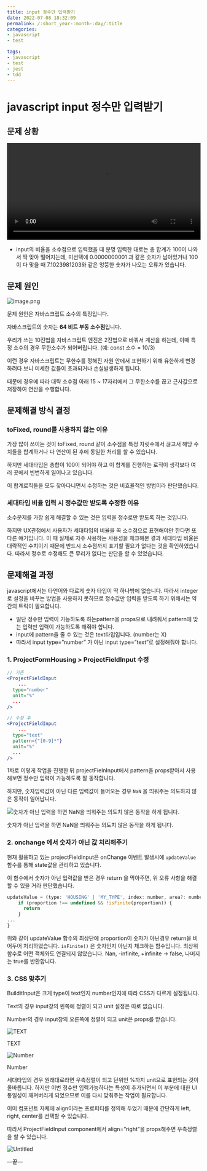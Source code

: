 ```yaml
---
title: input 정수만 입력받기
date: 2022-07-08 18:32:09
permalink: /:short_year-:month-:day/:title
categories:
- javascript
- test

tags:
- javascript
- test
- jest
- tdd
---
```


# javascript input 정수만 입력받기

## 문제 상황

<video src="/assets/data/소수점오류.mp4" width="100%" autoplay controls loop></video>

- input의 비율을 소수점으로 입력했을 때 분명 입력한 대로는 총 합계가 100이 나와서 딱 맞아 떨어지는데, 미선택에 0.0000000001 과 같은 숫자가 남아있거나 100이 다 맞을 때 7.1023981203와 같은 엉뚱한 숫자가 나오는 오류가 있습니다.



## 문제 원인

![image.png](/assets/img/javascriptinput정수만입력받기1.png)

문제 원인은 자바스크립트 소수의 특징입니다.

자바스크립트의 숫자는 ****64 비트 부동 소수점****입니다.

우리가 쓰는 10진법을 자바스크립트 엔진은 2진법으로 바꿔서 계산을 하는데, 이때 특정 소수의 경우 무한소수가 되어버립니다. (예: const 소수 = 10/3)

이런 경우 자바스크립트는 무한수를 정해진 자원 안에서 표현하기 위해 유한하게 변경 하려다 보니 미세한 값들이 초과되거나 손실발생하게 됩니다.

때문에 경우에 따라 대략 소수점 아래 15 ~ 17자리에서 그 무한소수를 끊고 근사값으로 저장하여 연산을 수행합니다.



## 문제해결 방식 결정

### toFixed, round를 사용하지 않는 이유

가장 많이 쓰이는 것이 toFixed, round 같이 소수점을 특정 자릿수에서 끊고서 해당 수치들을 합계하거나 다 연산이 된 후에 동일한 처리를 할 수 있습니다.

하지만 세대타입은 총합이 100이 되어야 하고 이 합계를 진행하는 로직이 생각보다 여러 곳에서 빈번하게 일어나고 있습니다.

이 합계로직들을 모두 찾아다니면서 수정하는 것은 비효율적인 방법이라 판단했습니다.

### 세대타입 비율 입력 시 정수값만 받도록 수정한 이유

소수문제를 가장 쉽게 해결할 수 있는 것은 입력을 정수로만 받도록 하는 것입니다.

하지만 UX관점에서 사용자가 세대타입의 비율을 꼭 소수점으로 표현해야만 한다면 또 다른 얘기입니다. 이 때 실제로 자주 사용하는 사용성을 체크해본 결과 세대타입 비율은 대략적인 수치이기 때문에 반드시 소수점까지 표기할 필요가 없다는 것을 확인하였습니다. 따라서 정수로 수정해도 큰 무리가 없다는 판단을 할 수 있었습니다.



## 문제해결 과정

javascript에서는 타언어와 다르게 숫자 타입이 딱 하나밖에 없습니다. 따라서 integer로 설정을 바꾸는 방법을 사용하지 못하므로 정수값만 입력을 받도록 하기 위해서는 약간의 트릭이 필요합니다.

- 일단 정수만 입력이 가능하도록 하는pattern을 props으로 내려줘서 pattern에 맞는 입력만 입력이 가능하도록 해줘야 합니다.
- input에 pattern을 줄 수 있는 것은 text타입입니다. (number는 X)
- 따라서 input type=”number” 가 아닌 input type=”text”로 설정해줘야 합니다.

### 1. ProjectFormHousing > ProjectFieldInput 수정

```jsx
// 기존
<ProjectFieldInput
	...
  type="number"
  unit="%"
  ...
/>
```

```jsx
// 수정 후
<ProjectFieldInput
	...
  type="text"
  pattern={"[0-9]*"}
  unit="%"
  ...
/>
```

1차로 이렇게 작업을 진행한 뒤 projectFielnInput에서 pattern을 props받아서 사용해보면 정수만 입력이 가능하도록 잘 동작합니다.

하지만, 숫자입력값이 아닌 다른 입력값이 들어오는 경우 `NaN` 을 띄워주는 의도하지 않은 동작이 일어납니다.

![숫자가 아닌 입력을 하면 NaN을 띄워주는 의도치 않은 동작을 하게 됩니다.](/assets/img/javascriptinput정수만입력받기2.png)

숫자가 아닌 입력을 하면 NaN을 띄워주는 의도치 않은 동작을 하게 됩니다.

### 2. onchange 에서 숫자가 아닌 값 처리해주기

현재 활용하고 있는 projectFieldInput은 onChange 이벤트 발생시에 `updateValue` 함수를 통해 state값을 관리하고 있습니다.

이 함수에서 숫자가 아닌 입력값을 받은 경우 return 을 막아주면, 위 오류 사항을 해결할 수 있을 거라 판단했습니다.

```jsx
updateValue = (type: 'HOUSING' | 'MY_TYPE', index: number, area?: number, bay?: number, proportion?: number, userdef?: boolean) => {
    if (proportion !== undefined && !isFinite(proportion)) {
      return
    }
...
}
```

위와 같이 updateValue 함수의 최상단에 proportion이 숫자가 아닌경우 return을 비어두어 처리하였습니다. `isFinite()` 은 숫자인지 아닌지 체크하는 함수입니다. 최상위 함수로 어떤 객체와도 연결되지 않았습니다. Nan, -infinite, +infinite → false, 나머지는 true를 반환합니다.

### 3. CSS 맞추기

BuilditInput은 크게 type이 text인지 number인지에 따라 CSS가 다르게 설정됩니다.

Text의 경우 input창의 왼쪽에 정렬이 되고 unit 설정은 따로 없습니다.

Number의 경우 input창의 오른쪽에 정렬이 되고 unit은 props를 받습니다.

![TEXT](/assets/img/javascriptinput정수만입력받기3.png)

TEXT

![Number](/assets/img/javascriptinput정수만입력받기4.png)

Number

세대타입의 경우 원래대로라면 우측정렬이 되고 단위인 %까지 unit으로 표현되는 것이 올바릅니다. 하지만 이번 정수만 입력가능하다는 특성이 추가되면서 이 부분에 대한 UI통일성이 깨져버리게 되었으므로 이를 다시 맞춰주는 작업이 필요합니다.

이미 컴포넌트 자체에 align이라는 프로퍼티를 정의해 두었기 때문에 간단하게 left, right, center를 선택할 수 있습니다.

따라서 ProjectFieldInput component에서 align=”right”을 props해주면 우측정렬을 할 수 있습니다.

![Untitled](/assets/img/javascriptinput정수만입력받기5.png)

—끝—